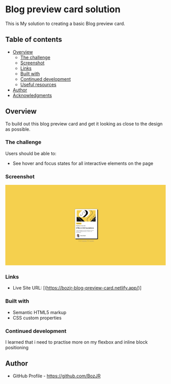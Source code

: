 # Blog preview card solution

This is My solution to creating a basic Blog preview card. 

## Table of contents

- [Overview](#overview)
  - [The challenge](#the-challenge)
  - [Screenshot](#screenshot)
  - [Links](#links)
  - [Built with](#built-with)
  - [Continued development](#continued-development)
  - [Useful resources](#useful-resources)
- [Author](#author)
- [Acknowledgments](#acknowledgments)


## Overview

To build out this blog preview card and get it looking as close to the design as possible.


### The challenge

Users should be able to:

- See hover and focus states for all interactive elements on the page


### Screenshot

![](./completion%20pic/blog-preview-card-screenshot.jpeg)


### Links

- Live Site URL: [(https://bozjr-blog-preview-card.netlify.app/)]


### Built with

- Semantic HTML5 markup
- CSS custom properties


### Continued development

I learned that i need to practise more on my flexbox and inline block positioning


## Author

- GitHub Profile - https://github.com/BozJR